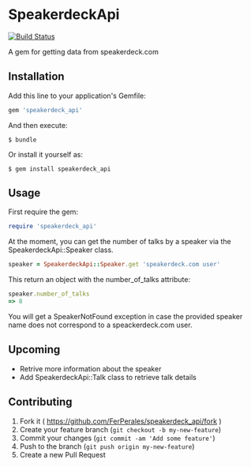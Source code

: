 # SpeakerdeckApi

[![Build Status](https://travis-ci.org/FerPerales/speakerdeck_api.png?branch=master)](https://travis-ci.org/FerPerales/speakerdeck_api)

A gem for getting data from speakerdeck.com

## Installation

Add this line to your application's Gemfile:

```ruby
gem 'speakerdeck_api'
```

And then execute:

    $ bundle

Or install it yourself as:

    $ gem install speakerdeck_api

## Usage

First require the gem:

```ruby
require 'speakerdeck_api'
```

At the moment, you can get the number of talks by a speaker via the
SpeakerdeckApi::Speaker class.

```ruby
speaker = SpeakerdeckApi::Speaker.get 'speakerdeck.com user'
```

This return an object with the number_of_talks attribute:

```ruby
speaker.number_of_talks
=> 8
```

You will get a SpeakerNotFound exception in case the provided speaker
name does not correspond to a speackerdeck.com user.

## Upcoming

* Retrive more information about the speaker
* Add SpeakerdeckApi::Talk class to retrieve talk details

## Contributing

1. Fork it ( https://github.com/FerPerales/speakerdeck_api/fork )
2. Create your feature branch (`git checkout -b my-new-feature`)
3. Commit your changes (`git commit -am 'Add some feature'`)
4. Push to the branch (`git push origin my-new-feature`)
5. Create a new Pull Request
